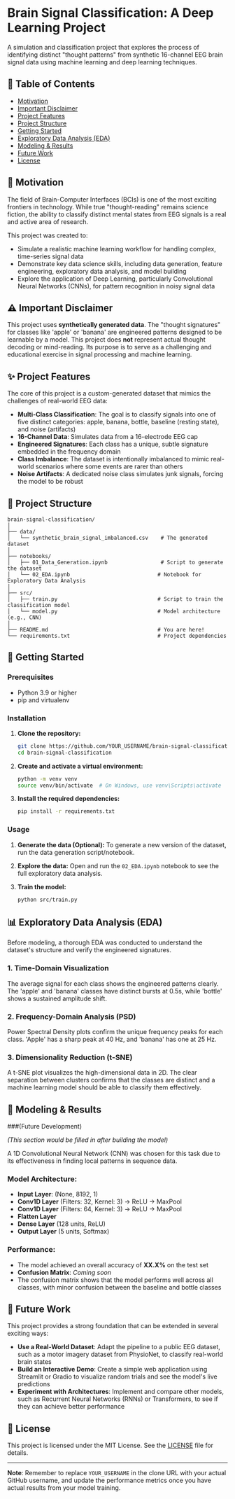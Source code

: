 # Brain Signal Classification: A Deep Learning Project

A simulation and classification project that explores the process of identifying distinct "thought patterns" from synthetic 16-channel EEG brain signal data using machine learning and deep learning techniques.

## 📖 Table of Contents

- [Motivation](#motivation)
- [Important Disclaimer](#important-disclaimer)
- [Project Features](#project-features)
- [Project Structure](#project-structure)
- [Getting Started](#getting-started)
- [Exploratory Data Analysis (EDA)](#exploratory-data-analysis-eda)
- [Modeling & Results](#modeling--results)
- [Future Work](#future-work)
- [License](#license)

## 🎯 Motivation

The field of Brain-Computer Interfaces (BCIs) is one of the most exciting frontiers in technology. While true "thought-reading" remains science fiction, the ability to classify distinct mental states from EEG signals is a real and active area of research.

This project was created to:

- Simulate a realistic machine learning workflow for handling complex, time-series signal data
- Demonstrate key data science skills, including data generation, feature engineering, exploratory data analysis, and model building
- Explore the application of Deep Learning, particularly Convolutional Neural Networks (CNNs), for pattern recognition in noisy signal data

## ⚠️ Important Disclaimer

This project uses **synthetically generated data**. The "thought signatures" for classes like 'apple' or 'banana' are engineered patterns designed to be learnable by a model. This project does **not** represent actual thought decoding or mind-reading. Its purpose is to serve as a challenging and educational exercise in signal processing and machine learning.

## ✨ Project Features

The core of this project is a custom-generated dataset that mimics the challenges of real-world EEG data:

- **Multi-Class Classification**: The goal is to classify signals into one of five distinct categories: apple, banana, bottle, baseline (resting state), and noise (artifacts)
- **16-Channel Data**: Simulates data from a 16-electrode EEG cap
- **Engineered Signatures**: Each class has a unique, subtle signature embedded in the frequency domain
- **Class Imbalance**: The dataset is intentionally imbalanced to mimic real-world scenarios where some events are rarer than others
- **Noise Artifacts**: A dedicated noise class simulates junk signals, forcing the model to be robust

## 📂 Project Structure

```
brain-signal-classification/
│
├── data/
│   └── synthetic_brain_signal_imbalanced.csv    # The generated dataset
│
├── notebooks/
│   ├── 01_Data_Generation.ipynb                 # Script to generate the dataset
│   └── 02_EDA.ipynb                            # Notebook for Exploratory Data Analysis
│
├── src/
│   ├── train.py                                # Script to train the classification model
│   └── model.py                                # Model architecture (e.g., CNN)
│
├── README.md                                   # You are here!
└── requirements.txt                            # Project dependencies
```

## 🚀 Getting Started

### Prerequisites

- Python 3.9 or higher
- pip and virtualenv

### Installation

1. **Clone the repository:**
   ```bash
   git clone https://github.com/YOUR_USERNAME/brain-signal-classification.git
   cd brain-signal-classification
   ```

2. **Create and activate a virtual environment:**
   ```bash
   python -m venv venv
   source venv/bin/activate  # On Windows, use venv\Scripts\activate
   ```

3. **Install the required dependencies:**
   ```bash
   pip install -r requirements.txt
   ```

### Usage

1. **Generate the data (Optional):** To generate a new version of the dataset, run the data generation script/notebook.

2. **Explore the data:** Open and run the `02_EDA.ipynb` notebook to see the full exploratory data analysis.

3. **Train the model:**
   ```bash
   python src/train.py
   ```

## 📊 Exploratory Data Analysis (EDA)

Before modeling, a thorough EDA was conducted to understand the dataset's structure and verify the engineered signatures.

### 1. Time-Domain Visualization
The average signal for each class shows the engineered patterns clearly. The 'apple' and 'banana' classes have distinct bursts at 0.5s, while 'bottle' shows a sustained amplitude shift.

### 2. Frequency-Domain Analysis (PSD)
Power Spectral Density plots confirm the unique frequency peaks for each class. 'Apple' has a sharp peak at 40 Hz, and 'banana' has one at 25 Hz.

### 3. Dimensionality Reduction (t-SNE)
A t-SNE plot visualizes the high-dimensional data in 2D. The clear separation between clusters confirms that the classes are distinct and a machine learning model should be able to classify them effectively.

## 🧠 Modeling & Results
###(Future Development)

*(This section would be filled in after building the model)*

A 1D Convolutional Neural Network (CNN) was chosen for this task due to its effectiveness in finding local patterns in sequence data.

### Model Architecture:
- **Input Layer**: (None, 8192, 1)
- **Conv1D Layer** (Filters: 32, Kernel: 3) -> ReLU -> MaxPool
- **Conv1D Layer** (Filters: 64, Kernel: 3) -> ReLU -> MaxPool
- **Flatten Layer**
- **Dense Layer** (128 units, ReLU)
- **Output Layer** (5 units, Softmax)

### Performance:
- The model achieved an overall accuracy of **XX.X%** on the test set
- **Confusion Matrix**: *Coming soon*
- The confusion matrix shows that the model performs well across all classes, with minor confusion between the baseline and bottle classes

## 🔮 Future Work

This project provides a strong foundation that can be extended in several exciting ways:

- **Use a Real-World Dataset**: Adapt the pipeline to a public EEG dataset, such as a motor imagery dataset from PhysioNet, to classify real-world brain states
- **Build an Interactive Demo**: Create a simple web application using Streamlit or Gradio to visualize random trials and see the model's live predictions
- **Experiment with Architectures**: Implement and compare other models, such as Recurrent Neural Networks (RNNs) or Transformers, to see if they can achieve better performance

## 📜 License

This project is licensed under the MIT License. See the [LICENSE](LICENSE) file for details.

---

**Note**: Remember to replace `YOUR_USERNAME` in the clone URL with your actual GitHub username, and update the performance metrics once you have actual results from your model training.

